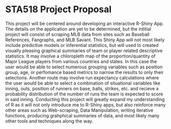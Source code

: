 # STA518 Project Proposal 

This project will be centered around developing an interactive R-Shiny App. The details on the application are yet to be determined, but the intitial project will consist of scraping MLB data from sites such as Baseball References, Fangraphs, and MLB Savant. This Shiny App will not most likely include predictive models or inferential statistics, but will used to created visually pleasing graphical summaries of team or player related descriptive statistics. It may involve a chloropleth map of the proportion/quantity of Major League players from various countries and states. In this case the user would be able to select numerous grouping variables such as position group, age, or perfomance based metrics to narrow the results to only their selections. Another route may involve run expectancy calculations where the user would be able to select a combination of situational variables like inning, outs, position of runners on base, balls, strikes, etc. and recieve a probability distribution of the number of runs the team is expected to score in said inning. 
Conducting this project will greatly expand my understanding of R as it will not only introduce me to R-Shiny apps, but also reinforce many other areas such as Web-scraping, Data Manipulation, writing iterative functions, producing grahphical summaries of data, and most likely many other tools and techniques along the way. 
